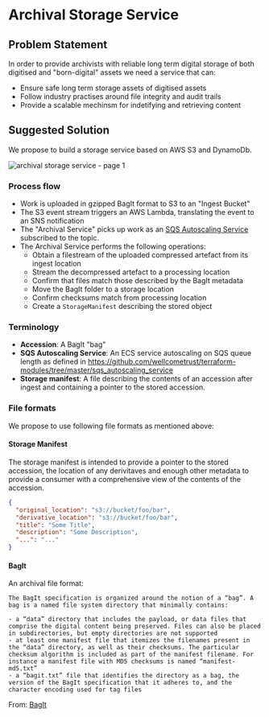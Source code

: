 # Archival Storage Service

## Problem Statement

In order to provide archivists with reliable long term digital storage of both digitised and "born-digital" assets we need a service that can: 

- Ensure safe long term storage assets of digitised assets
- Follow industry practises around file integrity and audit trails
- Provide a scalable mechinsm for indetifying and retrieving content

## Suggested Solution

We propose to build a storage service based on AWS S3 and DynamoDb. 

![archival storage service - page 1](https://user-images.githubusercontent.com/953792/39753255-0987d2fe-52b6-11e8-97ee-633ac09e1a9e.png)

### Process flow

- Work is uploaded in gzipped BagIt format to S3 to an "Ingest Bucket"
- The S3 event stream triggers an AWS Lambda, translating the event to an SNS notification
- The "Archival Service" picks up work as an [SQS Autoscaling Service](https://github.com/wellcometrust/terraform-modules/tree/master/sqs_autoscaling_service) subscribed to the topic.
- The Archival Service performs the following operations:
  - Obtain a filestream of the uploaded compressed artefact from its ingest location
  - Stream the decompressed artefact to a processing location
  - Confirm that files match those described by the BagIt metadata
  - Move the BagIt folder to a storage location
  - Confirm checksums match from processing location
  - Create a `StorageManifest` describing the stored object

### Terminology

- **Accession**: A BagIt "bag"
- **SQS Autoscaling Service**: An ECS service autoscaling on SQS queue length as defined in https://github.com/wellcometrust/terraform-modules/tree/master/sqs_autoscaling_service
- **Storage manifest**: A file describing the contents of an accession after ingest and containing a pointer to the stored accession.

### File formats

We propose to use following file formats as mentioned above:

#### Storage Manifest

The storage manifest is intended to provide a pointer to the stored accession, the location of any derivitaves and enough other metadata to provide a consumer with a comprehensive view of the contents of the accession.

```json
{
  "original_location": "s3://bucket/foo/bar",
  "derivative_location": "s3://bucket/foo/bar",
  "title": "Some Title",
  "description": "Some Description",
  "...": "..."
}
```

#### BagIt

An archival file format:

```
The BagIt specification is organized around the notion of a “bag”. A bag is a named file system directory that minimally contains:

- a “data” directory that includes the payload, or data files that comprise the digital content being preserved. Files can also be placed in subdirectories, but empty directories are not supported
- at least one manifest file that itemizes the filenames present in the “data” directory, as well as their checksums. The particular checksum algorithm is included as part of the manifest filename. For instance a manifest file with MD5 checksums is named “manifest-md5.txt”
- a “bagit.txt” file that identifies the directory as a bag, the version of the BagIt specification that it adheres to, and the character encoding used for tag files
```
From: [BagIt](https://en.wikipedia.org/wiki/BagIt)
